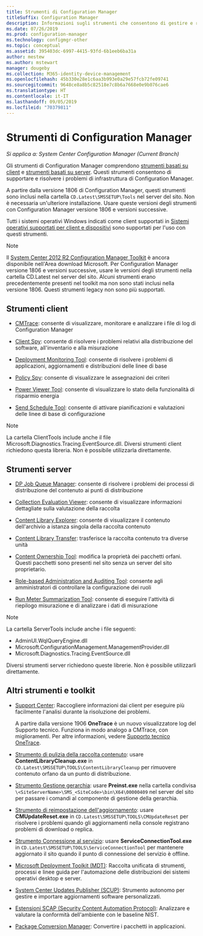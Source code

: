 ```yaml
---
title: Strumenti di Configuration Manager
titleSuffix: Configuration Manager
description: Informazioni sugli strumenti che consentono di gestire e risolvere i problemi di infrastruttura di Configuration Manager.
ms.date: 07/26/2019
ms.prod: configuration-manager
ms.technology: configmgr-other
ms.topic: conceptual
ms.assetid: 395403dc-6997-4415-93fd-6b1eeb6ba31a
author: mestew
ms.author: mstewart
manager: dougeby
ms.collection: M365-identity-device-management
ms.openlocfilehash: 45b330e28e1c6aa3b993e0a29e57fcb72fe09741
ms.sourcegitcommit: 9648ce8a8b5c82518e7c8b6a7668e0e9b076cae6
ms.translationtype: HT
ms.contentlocale: it-IT
ms.lasthandoff: 09/05/2019
ms.locfileid: "70379811"
---
```

# <a name="configuration-manager-tools"></a>Strumenti di Configuration Manager

*Si applica a: System Center Configuration Manager (Current Branch)*

Gli strumenti di Configuration Manager comprendono [strumenti basati su client](#client-tools) e [strumenti basati su server](#server-tools). Questi strumenti consentono di supportare e risolvere i problemi di infrastruttura di Configuration Manager.

A partire dalla versione 1806 di Configuration Manager, questi strumenti sono inclusi nella cartella `CD.Latest\SMSSETUP\Tools` nel server del sito. Non è necessaria un'ulteriore installazione.<!--1357145--> Usare queste versioni degli strumenti con Configuration Manager versione 1806 e versioni successive.

Tutti i sistemi operativi Windows indicati come client supportati in [Sistemi operativi supportati per client e dispositivi](https://docs.microsoft.com/sccm/core/plan-design/configs/supported-operating-systems-for-clients-and-devices) sono supportati per l'uso con questi strumenti.

> [!Note]  
> Il [System Center 2012 R2 Configuration Manager Toolkit](https://www.microsoft.com/download/details.aspx?id=50012) è ancora disponibile nell'Area download Microsoft. Per Configuration Manager versione 1806 e versioni successive, usare le versioni degli strumenti nella cartella CD.Latest nel server del sito. Alcuni strumenti erano precedentemente presenti nel toolkit ma non sono stati inclusi nella versione 1806. Questi strumenti legacy non sono più supportati.


## <a name="client-tools"></a>Strumenti client

- [CMTrace](/sccm/core/support/cmtrace): consente di visualizzare, monitorare e analizzare i file di log di Configuration Manager  

- [Client Spy](/sccm/core/support/clispy): consente di risolvere i problemi relativi alla distribuzione del software, all'inventario e alla misurazione

- [Deployment Monitoring Tool](/sccm/core/support/deployment-monitoring-tool): consente di risolvere i problemi di applicazioni, aggiornamenti e distribuzioni delle linee di base  

- [Policy Spy](/sccm/core/support/policy-spy): consente di visualizzare le assegnazioni dei criteri  

- [Power Viewer Tool](/sccm/core/support/power-viewer-tool): consente di visualizzare lo stato della funzionalità di risparmio energia  

- [Send Schedule Tool](/sccm/core/support/send-schedule-tool): consente di attivare pianificazioni e valutazioni delle linee di base di configurazione  

> [!Note]  
> La cartella ClientTools include anche il file Microsoft.Diagnostics.Tracing.EventSource.dll. Diversi strumenti client richiedono questa libreria. Non è possibile utilizzarla direttamente.  


## <a name="server-tools"></a>Strumenti server

- [DP Job Queue Manager](/sccm/core/support/dp-job-manager): consente di risolvere i problemi dei processi di distribuzione del contenuto ai punti di distribuzione  

- [Collection Evaluation Viewer](/sccm/core/support/ceviewer): consente di visualizzare informazioni dettagliate sulla valutazione della raccolta  

- [Content Library Explorer](/sccm/core/support/content-library-explorer): consente di visualizzare il contenuto dell'archivio a istanza singola della raccolta contenuto  

- [Content Library Transfer](/sccm/core/support/content-library-transfer): trasferisce la raccolta contenuto tra diverse unità  

- [Content Ownership Tool](/sccm/core/support/content-ownership-tool): modifica la proprietà dei pacchetti orfani. Questi pacchetti sono presenti nel sito senza un server del sito proprietario.  

- [Role-based Administration and Auditing Tool](/sccm/core/support/rbaviewer): consente agli amministratori di controllare la configurazione dei ruoli  

- [Run Meter Summarization Tool](/sccm/core/support/run-meter-summ): consente di eseguire l'attività di riepilogo misurazione e di analizzare i dati di misurazione

> [!Note]  
> La cartella ServerTools include anche i file seguenti:
>
> - AdminUI.WqlQueryEngine.dll
> - Microsoft.ConfigurationManagement.ManagementProvider.dll
> - Microsoft.Diagnostics.Tracing.EventSource.dll
>
> Diversi strumenti server richiedono queste librerie. Non è possibile utilizzarli direttamente.  


## <a name="other-tools-and-toolkits"></a>Altri strumenti e toolkit

- [Support Center](/sccm/core/support/support-center): Raccogliere informazioni dai client per eseguire più facilmente l'analisi durante la risoluzione dei problemi.

    A partire dalla versione 1906 **OneTrace** è un nuovo visualizzatore log del Supporto tecnico. Funziona in modo analogo a CMTrace, con miglioramenti. Per altre informazioni, vedere [Supporto tecnico OneTrace](/sccm/core/support/support-center-onetrace).

- [Strumento di pulizia della raccolta contenuto](/sccm/core/plan-design/hierarchy/content-library-cleanup-tool): usare **ContentLibraryCleanup.exe** in `CD.Latest\SMSSETUP\TOOLS\ContentLibraryCleanup` per rimuovere contenuto orfano da un punto di distribuzione.  

- [Strumento Gestione gerarchia](/sccm/core/servers/manage/hierarchy-maintenance-tool-preinst.exe): usare **Preinst.exe** nella cartella condivisa `\<SiteServerName>\SMS_<SiteCode>\bin\X64\00000409` nel server del sito per passare i comandi al componente di gestione della gerarchia.  

- [Strumento di reimpostazione dell'aggiornamento](/sccm/core/servers/manage/update-reset-tool): usare **CMUpdateReset.exe** in `CD.Latest\SMSSETUP\TOOLS\CMUpdateReset` per risolvere i problemi quando gli aggiornamenti nella console registrano problemi di download o replica.  

- [Strumento Connessione al servizio](/sccm/core/servers/manage/use-the-service-connection-tool): usare **ServiceConnectionTool.exe** in `CD.Latest\SMSSETUP\TOOLS\ServiceConnectionTool` per mantenere aggiornato il sito quando il punto di connessione del servizio è offline.  

- [Microsoft Deployment Toolkit (MDT)](/sccm/mdt/): Raccolta unificata di strumenti, processi e linee guida per l'automazione delle distribuzioni dei sistemi operativi desktop e server.

- [System Center Updates Publisher (SCUP)](/sccm/sum/tools/updates-publisher): Strumento autonomo per gestire e importare aggiornamenti software personalizzati.

- [Estensioni SCAP (Security Content Automation Protocol)](/sccm/compliance/plan-design/scap/about-scap): Analizzare e valutare la conformità dell'ambiente con le baseline NIST.

- [Package Conversion Manager](/sccm/apps/pcm/package-conversion-manager): Convertire i pacchetti in applicazioni.
